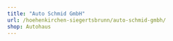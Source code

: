 ```yaml
---
title: "Auto Schmid GmbH"
url: /hoehenkirchen-siegertsbrunn/auto-schmid-gmbh/
shop: Autohaus
---
```

